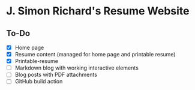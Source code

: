 # J. Simon Richard's Resume Website

## To-Do

- [x] Home page
- [x] Resume content (managed for home page and printable resume)
- [x] Printable-resume
- [ ] Markdown blog with working interactive elements
- [ ] Blog posts with PDF attachments
- [ ] GitHub build action
